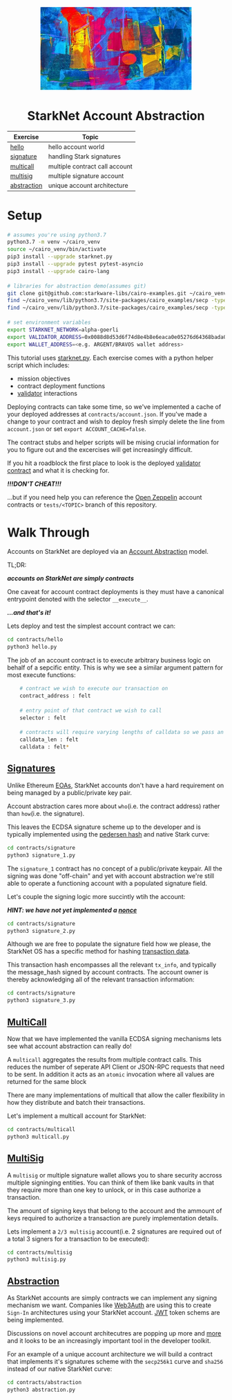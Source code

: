 <div align="center">
    <img src="./misc/abstract.jpg" style="width: 350px">
    <h1>StarkNet Account Abstraction</h1>

|Exercise|Topic|
|---|---|
|[hello](contracts/hello)|hello account world|
|[signature](contracts/signature)|handling Stark signatures|
|[multicall](contracts/multicall)|multiple contract call account|
|[multisig](contracts/multisig)|multiple signature account
|[abstraction](contracts/abstraction)|unique account architecture|
</div>

# Setup

```bash
# assumes you're using python3.7
python3.7 -m venv ~/cairo_venv
source ~/cairo_venv/bin/activate
pip3 install --upgrade starknet.py
pip3 install --upgrade pytest pytest-asyncio
pip3 install --upgrade cairo-lang

# libraries for abstraction demo(assumes git)
git clone git@github.com:starkware-libs/cairo-examples.git ~/cairo_venv/lib/python3.7/site-packages/cairo_examples
find ~/cairo_venv/lib/python3.7/site-packages/cairo_examples/secp -type f -exec sed -i -e 's/from big/from cairo_examples.secp.big/g' {} \;
find ~/cairo_venv/lib/python3.7/site-packages/cairo_examples/secp -type f -exec sed -i -e 's/from secp/from cairo_examples.secp.secp/g' {} \;

# set environment variables
export STARKNET_NETWORK=alpha-goerli
export VALIDATOR_ADDRESS=0x0088d8d53d6f74d8e4b8e6eaca0e05276d64368bada0dfcdd4389f51abd632de
export WALLET_ADDRESS=<e.g. ARGENT/BRAVOS wallet address>
```

This tutorial uses [starknet.py](https://github.com/software-mansion/starknet.py). Each exercise comes with a python helper script which includes:

- mission objectives
- contract deployment functions
- [validator](./contracts/validator) interactions

Deploying contracts can take some time, so we've implemented a cache of your deployed addresses at `contracts/account.json`. If you've made a change to your contract and wish to deploy fresh simply delete the line from `account.json` or set `export ACCOUNT_CACHE=false`.

The contract stubs and helper scripts will be mising crucial information for you to figure out and the excercises will get increasingly difficult.

If you hit a roadblock the first place to look is the deployed [validator contract](https://goerli.voyager.online/contract/0x0088d8d53d6f74d8e4b8e6eaca0e05276d64368bada0dfcdd4389f51abd632de) and what it is checking for.

***!!!DON'T CHEAT!!!***

...but if you need help you can reference the [Open Zeppelin](https://github.com/OpenZeppelin/cairo-contracts/tree/main/src/openzeppelin/account) account contracts or `tests/<TOPIC>` branch of this repository.

# Walk Through

Accounts on StarkNet are deployed via an [Account Abstraction](https://perama-v.github.io/cairo/account-abstraction) model.

TL;DR:

***accounts on StarkNet are simply contracts***

One caveat for account contract deployments is they must have a canonical entrypoint denoted with the selector `__execute__`.

***...and that's it!***

Lets deploy and test the simplest account contract we can:

```bash
cd contracts/hello
python3 hello.py
```

The job of an account contract is to execute arbitrary business logic on behalf of a sepcific entity. This is why we see a similar argument pattern for most execute functions:

```bash
    # contract we wish to execute our transaction on
    contract_address : felt
    
    # entry point of that contract we wish to call
    selector : felt

    # contracts will require varying lengths of calldata so we pass an array
    calldata_len : felt
    calldata : felt*
```

## [Signatures](./contracts/signatures)

Unlike Ethereum [EOAs](https://ethereum.org/en/developers/docs/accounts/#externally-owned-accounts-and-key-pairs), StarkNet accounts don't have a hard requirement on being managed by a public/private key pair.

Account abstraction cares more about `who`(i.e. the contract address) rather than `how`(i.e. the signature).

This leaves the ECDSA signature scheme up to the developer and is typically implemented using the [pedersen hash](https://docs.starknet.io/docs/Hashing/hash-functions) and native Stark curve:

```bash
cd contracts/signature
python3 signature_1.py
```

The `signature_1` contract has no concept of a public/private keypair. All the signing was done "off-chain" and yet with account abstraction we're still able to operate a functioning account with a populated signature field.

Let's couple the signing logic more succintly wtih the account:

***HINT: we have not yet implemented a [nonce](https://ethereum.org/en/developers/docs/accounts/#an-account-examined)***

```bash
cd contracts/signature
python3 signature_2.py
```

Although we are free to populate the signature field how we please, the StarkNet OS has a specific method for hashing [transaction data](https://docs.starknet.io/docs/Blocks/transactions#transaction-hash-1).

This transaction hash encompasses all the relevant `tx_info`, and typically the message_hash signed by account contracts. The account owner is thereby acknowledging all of the relevant transaction information:

```bash
cd contracts/signature
python3 signature_3.py
```

## [MultiCall](./contracts/multicall)

Now that we have implemented the vanilla ECDSA signing mechanisms lets see what account abstraction can really do!

A `multicall` aggregates the results from multiple contract calls. This reduces the number of seperate API Client or JSON-RPC requests that need to be sent. In addition it acts as an `atomic` invocation where all values are returned for the same block

There are many implementations of multicall that allow the caller flexibility in how they distribute and batch their transactions.

Let's implement a multicall account for StarkNet:

```bash
cd contracts/multicall
python3 multicall.py
```

## [MultiSig](./contracts/multisig)

A `multisig` or multiple signature wallet allows you to share security accross multiple signinging entities. You can think of them like bank vaults in that they require more than one key to unlock, or in this case authorize a transaction.

The amount of signing keys that belong to the account and the ammount of keys required to authorize a transaction are purely implementation details.

Lets implement a `2/3 multisig` account(i.e. 2 signatures are required out of a total 3 signers for a transaction to be executed):

```bash
cd contracts/multisig
python3 multisig.py
```

## [Abstraction](./contracts/abstraction)

As StarkNet accounts are simply contracts we can implement any signing mechanism we want. Companies like [Web3Auth](https://medium.com/toruslabs/sign-in-with-starkware-711d48f2dbbd) are using this to create `Sign-In` architectures using your StarkNet account. [JWT](https://github.com/BoBowchan/cairo-jsonwebtoken) token schems are being implemented.

Discussions on novel account architecutres are popping up more and [more](https://vitalik.ca/general/2022/01/26/soulbound.html) and it looks to be an increasingly important tool in the developer toolkit.

For an example of a unique account architecture we will build a contract that implements it's signatures scheme with the `secp256k1` curve and `sha256` instead of our native StarkNet curve:

```bash
cd contracts/abstraction
python3 abstraction.py
```
